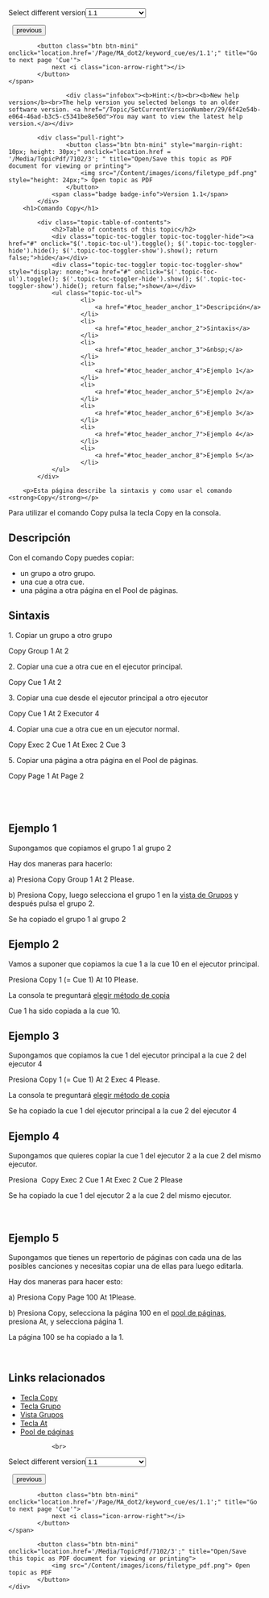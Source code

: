
<div class="topic-navigation">

<div class="pull-right">
	<span class="pull-left">


<div class="pull-left">
<form action="/Topic/SetCurrentVersionNumber" class="form-inline" id="frmTagSelector" method="post">	<span class="form-mini">
		<div class="input-prepend"><span class="add-on">Select different version</span><select autocomplete="off" id="versionNumberId" name="versionNumberId" onchange="$(this).closest('#frmTagSelector').submit();" style="width: 120px;"><option value="">- latest -</option>
<option selected="selected" value="3">1.1</option>
<option value="7">1.2</option>
<option value="12">1.3</option>
<option value="16">1.5</option>
<option value="29">1.9</option>
</select></div>
		<input data-val="true" data-val-number="The field Int32 must be a number." data-val-required="The Int32 field is required." id="ProductId" name="ProductId" type="hidden" value="7">
		<input id="CurrentGuid" name="CurrentGuid" type="hidden" value="6f42e54b-e064-46ad-b3c5-c5341be8e50d">
	</span>
</form></div>&nbsp;	</span>
	<span class="pull-right" style="white-space: nowrap;">
			<button class="btn btn-mini" onclick="location.href='/Page/MA_dot2/keyword_cmddelay/es/1.1'; " title="Go to previous page 'CmdDelay'">
				<i class="icon-arrow-left"></i> previous
			</button>

			<button class="btn btn-mini" onclick="location.href='/Page/MA_dot2/keyword_cue/es/1.1';" title="Go to next page 'Cue'">
				next <i class="icon-arrow-right"></i> 
			</button>
	</span>
</div>
<div class="clear-fix" style="margin-bottom: 10px"></div>
</div>

					<div class="infobox"><b>Hint:</b><br><b>New help version</b><br>The help version you selected belongs to an older software version. <a href="/Topic/SetCurrentVersionNumber/29/6f42e54b-e064-46ad-b3c5-c5341be8e50d">You may want to view the latest help version.</a></div>

			<div class="pull-right">
					<button class="btn btn-mini" style="margin-right: 10px; height: 30px;" onclick="location.href = '/Media/TopicPdf/7102/3'; " title="Open/Save this topic as PDF document for viewing or printing">
						<img src="/Content/images/icons/filetype_pdf.png" style="height: 24px;"> Open topic as PDF
					</button>
				<span class="badge badge-info">Version 1.1</span>
			</div>
		<h1>Comando Copy</h1>

			<div class="topic-table-of-contents">
				<h2>Table of contents of this topic</h2>
				<div class="topic-toc-toggler topic-toc-toggler-hide"><a href="#" onclick="$('.topic-toc-ul').toggle(); $('.topic-toc-toggler-hide').hide(); $('.topic-toc-toggler-show').show(); return false;">hide</a></div>
				<div class="topic-toc-toggler topic-toc-toggler-show" style="display: none;"><a href="#" onclick="$('.topic-toc-ul').toggle(); $('.topic-toc-toggler-hide').show(); $('.topic-toc-toggler-show').hide(); return false;">show</a></div>
				<ul class="topic-toc-ul">
						<li>
							<a href="#toc_header_anchor_1">Descripción</a>
						</li>
						<li>
							<a href="#toc_header_anchor_2">Sintaxis</a>
						</li>
						<li>
							<a href="#toc_header_anchor_3">&nbsp;</a>
						</li>
						<li>
							<a href="#toc_header_anchor_4">Ejemplo 1</a>
						</li>
						<li>
							<a href="#toc_header_anchor_5">Ejemplo 2</a>
						</li>
						<li>
							<a href="#toc_header_anchor_6">Ejemplo 3</a>
						</li>
						<li>
							<a href="#toc_header_anchor_7">Ejemplo 4</a>
						</li>
						<li>
							<a href="#toc_header_anchor_8">Ejemplo 5</a>
						</li>
				</ul>
			</div>

		<p>Esta página describe la sintaxis y como usar el comando <strong>Copy</strong></p>

<p>Para utilizar el comando Copy pulsa la tecla&nbsp;<span class="hardkey">Copy</span>&nbsp;en la consola.</p>

<a name="toc_header_anchor_1" id="toc_header_anchor_1" class="topic-toc-item"></a><h2>Descripción</h2>

<p>Con el comando Copy puedes copiar:</p>

<ul>
	<li>un grupo a otro grupo.</li>
	<li>una cue a otra cue.</li>
	<li>una página a otra página en el Pool de páginas.</li>
</ul>

<a name="toc_header_anchor_2" id="toc_header_anchor_2" class="topic-toc-item"></a><h2>Sintaxis</h2>

<p>1. Copiar un grupo a otro grupo</p>

<div class="cl_input">Copy Group 1 At 2</div>

<p>2. Copiar una cue&nbsp;a otra&nbsp;cue en el ejecutor principal.</p>

<div class="cl_input">Copy Cue 1 At 2</div>

<p>3. Copiar una cue&nbsp;desde el ejecutor principal a otro ejecutor</p>

<div class="cl_input">Copy Cue 1 At 2 Executor 4</div>

<p>4. Copiar una cue a otra cue&nbsp;en un ejecutor normal.&nbsp;</p>

<div class="cl_input">Copy Exec 2 Cue 1 At Exec 2 Cue 3</div>

<p>5. Copiar una página a otra página en el Pool de páginas.</p>

<div class="cl_input">Copy Page 1 At Page 2</div>

<a name="toc_header_anchor_3" id="toc_header_anchor_3" class="topic-toc-item"></a><h2>&nbsp;</h2>

<a name="toc_header_anchor_4" id="toc_header_anchor_4" class="topic-toc-item"></a><h2>Ejemplo 1</h2>

<p>Supongamos que copiamos el grupo 1 al grupo 2</p>

<p>Hay dos maneras para hacerlo:</p>

<p>a) Presiona&nbsp;<span class="hardkey">Copy</span> <span class="hardkey">Group</span> <span class="hardkey">1</span> <span class="hardkey">At</span> <span class="hardkey">2</span> <span class="hardkey">Please</span>.</p>

<p>b) Presiona&nbsp;<span class="hardkey">Copy</span>, luego selecciona el grupo 1 en la&nbsp;<a href="/Topic/a28e845d-664a-4bff-8f81-d6039857b1de">vista de Grupos</a>&nbsp;y después pulsa el grupo 2.</p>

<p>Se ha copiado el grupo 1 al grupo 2</p>

<a name="toc_header_anchor_5" id="toc_header_anchor_5" class="topic-toc-item"></a><h2>Ejemplo 2</h2>

<p>Vamos a suponer que copiamos la cue 1 a la cue 10 en el ejecutor principal.</p>

<p>Presiona&nbsp;<span class="hardkey">Copy</span> <span class="hardkey">1</span> (= Cue 1) <span class="hardkey">At</span> <span class="hardkey">10</span> <span class="hardkey">Please</span>.</p>

<p>La consola te preguntará&nbsp;<a href="/Topic/72491e09-96f4-41c6-a876-394ee91fecf2">elegir método de copia</a></p>

<p>Cue&nbsp;1 ha sido copiada a la cue 10.</p>

<a name="toc_header_anchor_6" id="toc_header_anchor_6" class="topic-toc-item"></a><h2>Ejemplo 3</h2>

<p>Supongamos que copiamos la cue 1 del ejecutor principal a la cue 2 del ejecutor 4</p>

<p>Presiona <span class="hardkey">Copy</span>&nbsp;<span class="hardkey">1</span> (= Cue 1) <span class="hardkey">At</span> <span class="hardkey">2</span> <span class="hardkey">Exec</span> <span class="hardkey">4</span> <span class="hardkey">Please</span>.</p>

<p>La consola te preguntará&nbsp;<a href="/Topic/72491e09-96f4-41c6-a876-394ee91fecf2">elegir método de copia</a></p>

<p>Se ha copiado la cue 1 del ejecutor principal a la cue 2 del ejecutor 4</p>

<a name="toc_header_anchor_7" id="toc_header_anchor_7" class="topic-toc-item"></a><h2>Ejemplo 4</h2>

<p>Supongamos que quieres copiar la cue&nbsp;1 del ejecutor 2 a la cue 2 del mismo ejecutor.</p>

<p>Presiona&nbsp;&nbsp;<span class="hardkey">Copy</span>&nbsp;<span class="hardkey">Exec</span>&nbsp;<span class="hardkey">2</span>&nbsp;<span class="hardkey">Cue</span>&nbsp;<span class="hardkey">1</span>&nbsp;<span class="hardkey">At</span>&nbsp;<span class="hardkey">Exec</span>&nbsp;<span class="hardkey">2</span>&nbsp;<span class="hardkey">Cue</span>&nbsp;<span class="hardkey">2</span>&nbsp;<span class="hardkey">Please</span><font color="#faba00">&nbsp; &nbsp; &nbsp; &nbsp; &nbsp; &nbsp; &nbsp; &nbsp;</font></p>

<p>Se ha copiado la cue 1 del ejecutor 2 a la cue 2 del mismo ejecutor.<font color="#faba00">&nbsp; &nbsp; &nbsp; &nbsp; &nbsp; &nbsp; &nbsp; &nbsp; &nbsp; &nbsp; &nbsp; &nbsp; &nbsp; &nbsp; &nbsp; &nbsp; &nbsp; &nbsp; &nbsp; &nbsp; &nbsp; &nbsp; &nbsp; &nbsp; &nbsp; &nbsp; &nbsp; &nbsp; &nbsp; &nbsp; &nbsp; &nbsp; &nbsp; &nbsp; &nbsp; &nbsp; &nbsp; &nbsp; &nbsp; &nbsp; &nbsp; &nbsp; &nbsp; &nbsp; &nbsp; &nbsp; &nbsp; &nbsp; &nbsp; &nbsp; &nbsp; &nbsp; &nbsp; &nbsp; &nbsp; &nbsp; &nbsp; &nbsp; &nbsp; &nbsp; &nbsp; &nbsp; &nbsp; &nbsp; &nbsp; &nbsp; &nbsp; &nbsp; &nbsp; &nbsp; &nbsp; &nbsp; &nbsp; &nbsp;&nbsp;</font></p>

<a name="toc_header_anchor_8" id="toc_header_anchor_8" class="topic-toc-item"></a><h2>Ejemplo 5</h2>

<p>Supongamos que tienes un repertorio de páginas con cada una de las posibles canciones y necesitas copiar una de ellas para luego editarla.</p>

<p>Hay dos maneras para hacer esto:</p>

<p>a) Presiona&nbsp;<span class="hardkey">Copy</span>&nbsp;<span class="hardkey">Page</span>&nbsp;<span class="hardkey">100</span>&nbsp;<span class="hardkey">At</span>&nbsp;<span class="hardkey">1Please</span>.</p>

<p>b) Presiona&nbsp;<span class="hardkey">Copy</span>, selecciona la&nbsp;<span class="softkey">página 100</span>&nbsp;en el&nbsp;<a href="/Topic/5525b66b-92c6-4e03-b351-3976dc15cb5b">pool de páginas</a>, presiona&nbsp;<span class="hardkey">At</span>, y selecciona&nbsp;<span class="softkey">página 1</span>.</p>

<p>La página 100 se ha copiado a la 1.</p>

<p>&nbsp;</p>

<a name="toc_header_anchor_9" id="toc_header_anchor_9" class="topic-toc-item"></a><h2>Links relacionados</h2>

<ul>
	<li><a href="/Topic/4d177693-cdbd-4c33-a97d-3ca8a4740ecb">Tecla Copy</a></li>
	<li><a href="/Topic/0ee82d58-64bf-438a-b2e9-4c57b4bc1590">Tecla Grupo</a></li>
	<li><a href="/Topic/a28e845d-664a-4bff-8f81-d6039857b1de">Vista Grupos</a></li>
	<li><a href="/Topic/47efc201-7d5c-43c5-b59c-aa2a54e090df">Tecla At</a></li>
	<li><a href="/Topic/5525b66b-92c6-4e03-b351-3976dc15cb5b">Pool de páginas</a></li>
</ul>


				<br>
<div class="topic-navigation">

<div class="pull-right">
	<span class="pull-left">


<div class="pull-left">
<form action="/Topic/SetCurrentVersionNumber" class="form-inline" id="frmTagSelector" method="post">	<span class="form-mini">
		<div class="input-prepend"><span class="add-on">Select different version</span><select autocomplete="off" id="versionNumberId" name="versionNumberId" onchange="$(this).closest('#frmTagSelector').submit();" style="width: 120px;"><option value="">- latest -</option>
<option selected="selected" value="3">1.1</option>
<option value="7">1.2</option>
<option value="12">1.3</option>
<option value="16">1.5</option>
<option value="29">1.9</option>
</select></div>
		<input data-val="true" data-val-number="The field Int32 must be a number." data-val-required="The Int32 field is required." id="ProductId" name="ProductId" type="hidden" value="7">
		<input id="CurrentGuid" name="CurrentGuid" type="hidden" value="6f42e54b-e064-46ad-b3c5-c5341be8e50d">
	</span>
</form></div>&nbsp;	</span>
	<span class="pull-right" style="white-space: nowrap;">
			<button class="btn btn-mini" onclick="location.href='/Page/MA_dot2/keyword_cmddelay/es/1.1'; " title="Go to previous page 'CmdDelay'">
				<i class="icon-arrow-left"></i> previous
			</button>

			<button class="btn btn-mini" onclick="location.href='/Page/MA_dot2/keyword_cue/es/1.1';" title="Go to next page 'Cue'">
				next <i class="icon-arrow-right"></i> 
			</button>
	</span>
</div>
	<div class="clear-fix"></div>
	<div class="pull-right">
	
			<button class="btn btn-mini" onclick="location.href='/Media/TopicPdf/7102/3';" title="Open/Save this topic as PDF document for viewing or printing">
				<img src="/Content/images/icons/filetype_pdf.png"> Open topic as PDF
			</button>
	</div>
<div class="clear-fix" style="margin-bottom: 10px"></div>
</div>

	